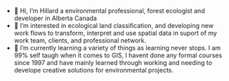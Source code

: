- 👋 Hi, I’m Hillard a environmental professional, forest ecologist and developer in Alberta Canada
- 👀 I’m interested in ecological land classification, and developing new work flows to transform, interpret and use spatial data in suport of my work team, clients, and professional network.
- 🌱 I’m currently learning a variety of things as learning never stops. I am 99% self taugh when it comes to GIS, I havent done any formal courses since 1997 and have mainly learned through working and needing to develope creative solutions for environmental projects.


